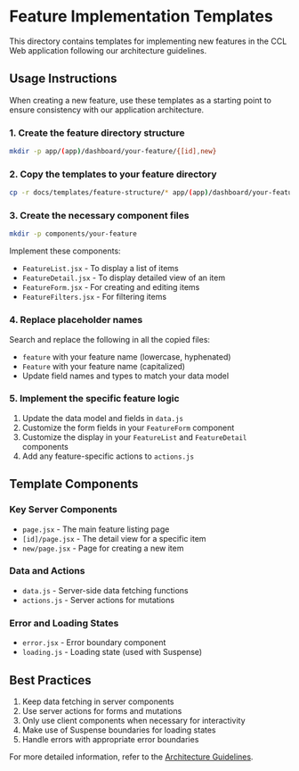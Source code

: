 # Feature Implementation Templates

This directory contains templates for implementing new features in the CCL Web application following our architecture guidelines.

## Usage Instructions

When creating a new feature, use these templates as a starting point to ensure consistency with our application architecture.

### 1. Create the feature directory structure

```bash
mkdir -p app/(app)/dashboard/your-feature/{[id],new}
```

### 2. Copy the templates to your feature directory

```bash
cp -r docs/templates/feature-structure/* app/(app)/dashboard/your-feature/
```

### 3. Create the necessary component files

```bash
mkdir -p components/your-feature
```

Implement these components:
- `FeatureList.jsx` - To display a list of items
- `FeatureDetail.jsx` - To display detailed view of an item
- `FeatureForm.jsx` - For creating and editing items
- `FeatureFilters.jsx` - For filtering items

### 4. Replace placeholder names

Search and replace the following in all the copied files:
- `feature` with your feature name (lowercase, hyphenated)
- `Feature` with your feature name (capitalized)
- Update field names and types to match your data model

### 5. Implement the specific feature logic

1. Update the data model and fields in `data.js`
2. Customize the form fields in your `FeatureForm` component
3. Customize the display in your `FeatureList` and `FeatureDetail` components
4. Add any feature-specific actions to `actions.js`

## Template Components

### Key Server Components

- `page.jsx` - The main feature listing page
- `[id]/page.jsx` - The detail view for a specific item
- `new/page.jsx` - Page for creating a new item

### Data and Actions

- `data.js` - Server-side data fetching functions
- `actions.js` - Server actions for mutations

### Error and Loading States

- `error.jsx` - Error boundary component
- `loading.js` - Loading state (used with Suspense)

## Best Practices

1. Keep data fetching in server components
2. Use server actions for forms and mutations
3. Only use client components when necessary for interactivity
4. Make use of Suspense boundaries for loading states
5. Handle errors with appropriate error boundaries

For more detailed information, refer to the [Architecture Guidelines](../architecture-guidelines.md). 